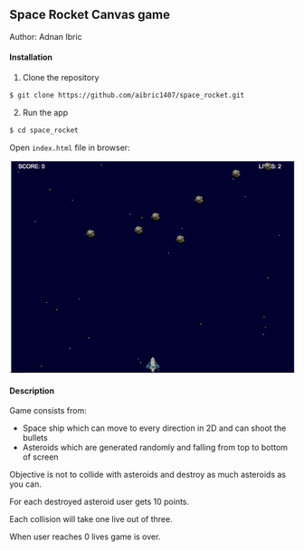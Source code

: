 ## Space Rocket Canvas game

Author: Adnan Ibric

#### Installation

1. Clone the repository

```sh
$ git clone https://github.com/aibric1407/space_rocket.git
```

2. Run the app

```sh
$ cd space_rocket
```

Open `index.html` file in browser:

![Game](game.png)

#### Description

Game consists from:

- Space ship which can move to every direction in 2D and can shoot the bullets
- Asteroids which are generated randomly and falling from top to bottom of screen

Objective is not to collide with asteroids and destroy as much asteroids as you can.

For each destroyed asteroid user gets 10 points.

Each collision will take one live out of three.

When user reaches 0 lives game is over.
